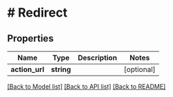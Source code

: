 # # Redirect

## Properties

Name | Type | Description | Notes
------------ | ------------- | ------------- | -------------
**action_url** | **string** |  | [optional] 

[[Back to Model list]](../../README.md#documentation-for-models) [[Back to API list]](../../README.md#documentation-for-api-endpoints) [[Back to README]](../../README.md)


